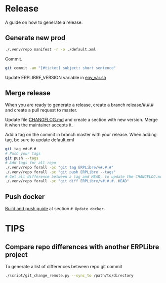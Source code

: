 # Release
A guide on how to generate a release.

## Generate new prod
```bash
./.venv/repo manifest -r -o ./default.xml
```
Commit.
```bash
git commit -am "[#ticket] subject: short sentence"
```

Update  ERPLIBRE_VERSION variable in [env_var.sh](../env_var.sh)

## Merge release
When you are ready to generate a release, create a branch release/#.#.# and create a pull request to master.

Update file [CHANGELOG.md](../CHANGELOG.md) and create a section with new version.
Merge it when the maintainer accepts it.

Add a tag on the commit in branch master with your release. When adding tag, be sure to update default.xml
```bash
git tag v#.#.#
# Push your tags
git push --tags
# Add tags for all repo
./.venv/repo forall -pc "git tag ERPLibre/v#.#.#"
./.venv/repo forall -pc "git push ERPLibre --tags"
# Get all difference between a tag and HEAD, to update the CHANGELOG.md
./.venv/repo forall -pc "git diff ERPLibre/v#.#.#..HEAD"
```

## Push docker
[Build and push guide](../docker/README.md) at section `# Update docker`.

# TIPS
## Compare repo differences with another ERPLibre project
To generate a list of differences between repo git commit 
```bash
./script/git_change_remote.py --sync_to /path/to/directory
```